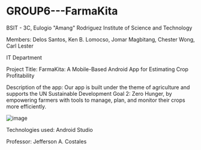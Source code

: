 # GROUP6---FarmaKita
BSIT - 3C, Eulogio "Amang" Rodriguez Institute of Science and Technology

Members:
Delos Santos, Ken B.
Lomocso, Jomar
Magbitang, Chester
Wong, Carl Lester


IT Department

Project Title: FarmaKita: A Mobile-Based Android App for Estimating Crop Profitability

Description of the app: Our app is built under the theme of agriculture and supports the UN Sustainable Development 
Goal 2: Zero Hunger, by empowering farmers with tools to manage, plan, and monitor their crops more efficiently.

![image](https://github.com/user-attachments/assets/eb817c65-5b2d-4cb2-bea7-1ec133debf60)

Technologies used: Android Studio

Professor: Jefferson A. Costales

